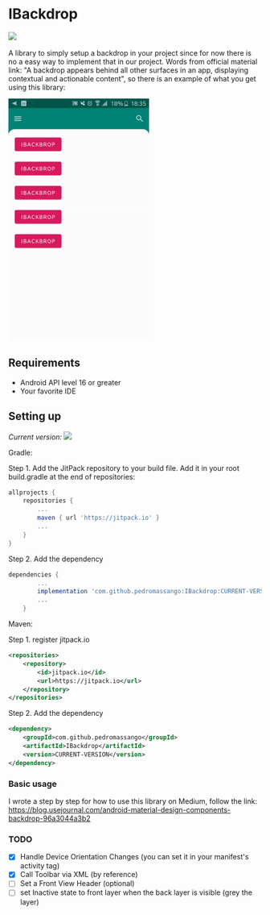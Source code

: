 # IBackdrop
[![](https://jitpack.io/v/pedromassango/IBackdrop.svg)](https://jitpack.io/#pedromassango/IBackdrop)

A library to simply setup a backdrop in your project since for now there is no a easy way to implement that in our project. Words from official material link: "A backdrop appears behind all other surfaces in an app, displaying contextual and actionable content", so there is an example of what you get using this library:


<img src="/screenshots/gif1.gif" width="280" height="480">


## Requirements
- Android API level 16 or greater
- Your favorite IDE

## Setting up

*Current version:*  [![](https://jitpack.io/v/pedromassango/IBackdrop.svg)](https://jitpack.io/#pedromassango/IBackdrop)


Gradle:

Step 1. Add the JitPack repository to your build file.
Add it in your root build.gradle at the end of repositories:
```groovy
allprojects {
	repositories {
		...
		maven { url 'https://jitpack.io' }
		...
	}
}
```

Step 2. Add the dependency
```groovy
dependencies {
        ...
	    implementation 'com.github.pedromassango:IBackdrop:CURRENT-VERSION'
	    ...
	}
```

Maven:

Step 1. register jitpack.io
```xml
<repositories>
	<repository>
	    <id>jitpack.io</id>
	    <url>https://jitpack.io</url>
	</repository>
</repositories>
```

Step 2. Add the dependency

```xml
<dependency>
    <groupId>com.github.pedromassango</groupId>
    <artifactId>IBackdrop</artifactId>
    <version>CURRENT-VERSION</version>
</dependency>
```


### Basic usage

I wrote a step by step for how to use this library on Medium, follow the link: 
https://blog.usejournal.com/android-material-design-components-backdrop-96a3044a3b2

### TODO

- [x] Handle Device Orientation Changes (you can set it in your manifest's activity tag)
- [x] Call Toolbar via XML (by reference)
- [ ] Set a Front View Header (optional)
- [ ] set Inactive state to front layer when the back layer is visible (grey the layer)
